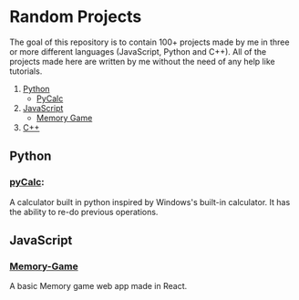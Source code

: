 # Random Projects

The goal of this repository is to contain 100+ projects made by me in three or more different languages (JavaScript, Python and C++). All of the projects made
here are written by me without the need of any help like tutorials.

1. [Python](#Python)
    - [PyCalc](https://github.com/unrealwarrior/random-projects/tree/main/projects/pycalc)
2. [JavaScript](#JavaScript)
    - [Memory Game](https://github.com/unrealwarrior/random-projects/tree/main/projects#JavaScript)
4. [C++](#Cpp)


## Python
### [pyCalc](https://github.com/unrealwarrior/random-projects/tree/main/projects):
A calculator built in python inspired by Windows's built-in calculator. It has the ability to re-do previous operations.


## JavaScript
### [Memory-Game](https://github.com/unrealwarrior/random-projects/tree/main/projects/js-memory-game)
A basic Memory game web app made in React.
